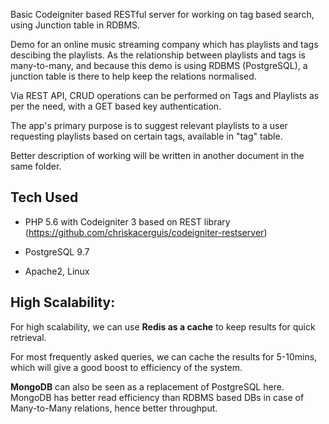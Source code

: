 Basic Codeigniter based RESTful server for working on tag based search, using Junction table in RDBMS.

Demo for an online music streaming company which has playlists and tags descibing the playlists.
As the relationship between playlists and tags is many-to-many, and because this demo is using RDBMS (PostgreSQL), a junction table is there to help keep the relations normalised.


Via REST API, CRUD operations can be performed on Tags and Playlists as per the need, with a GET based key authentication.

The app's primary purpose is to suggest relevant playlists to a user requesting playlists based on certain tags, available in "tag" table.

Better description of working will be written in another document in the same folder.

Tech Used
----------

- PHP 5.6 with Codeigniter 3 based on REST library (https://github.com/chriskacerguis/codeigniter-restserver)

- PostgreSQL 9.7

- Apache2, Linux


High Scalability:
----------------

For high scalability, we can use <b>Redis as a cache</b> to keep results for quick retrieval.

For most frequently asked queries, we can cache the results for 5-10mins, which will give a good boost to efficiency of the system.


<b>MongoDB</b> can also be seen as a replacement of PostgreSQL here. MongoDB has better read efficiency than RDBMS based DBs in case of Many-to-Many relations, hence better throughput.